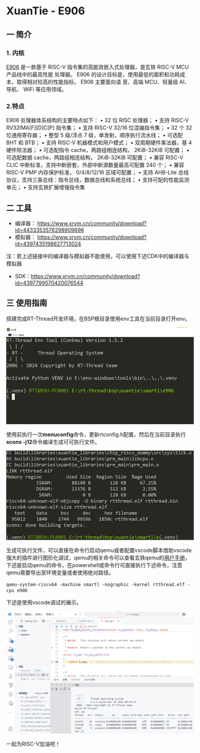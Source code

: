 # XuanTie - E906

## 一 简介

### 1. 内核

[E906](https://www.xrvm.cn/community/download?id=4222755171580579840) 是一款基于 RISC-V 指令集的高能效嵌入式处理器，是玄铁 RISC-V MCU 产品线中的最高性能
处理器。 E906 的设计目标是，使用最低的面积和功耗成本，取得相对较高的性能指标。 E906 主要面向语
音、高端 MCU、轻量级 AI、导航、 WiFi 等应用领域。  

### 2.特点

E906 处理器体系结构的主要特点如下：
• 32 位 RISC 处理器；
• 支持 RISC-V RV32IMA[F][D]C[P] 指令集；
• 支持 RISC-V 32/16 位混编指令集；
• 32 个 32 位通用寄存器；
• 整型 5 级/浮点 7 级，单发射，顺序执行流水线；
• 可选配 BHT 和 BTB；
• 支持 RISC-V 机器模式和用户模式；
• 双周期硬件乘法器，基 4 硬件除法器；
• 可选配指令 cache，两路组相连结构， 2KiB-32KiB 可配置；
• 可选配数据 cache，两路组相连结构， 2KiB-32KiB 可配置；
• 兼容 RISC-V CLIC 中断标准，支持中断嵌套，外部中断源数量最高可配置 240 个；
• 兼容 RISC-V PMP 内存保护标准， 0/4/8/12/16 区域可配置；
• 支持 AHB-Lite 总线协议，支持三条总线：指令总线，数据总线和系统总线；
• 支持可配的性能监测单元；
• 支持玄铁扩展增强指令集  

## 二 工具

- 编译器： https://www.xrvm.cn/community/download?id=4433353576298909696
- 模拟器： https://www.xrvm.cn/community/download?id=4397435198627713024

注：若上述链接中的编译器与模拟器不能使用，可以使用下述CDK中的编译器与模拟器

- SDK：https://www.xrvm.cn/community/download?id=4397799570420076544

## 三 使用指南

搭建完成RT-Thread开发环境，在BSP根目录使用env工具在当前目录打开env。

![](figures/1.env.png)

使用前执行一次**menuconfig**命令，更新rtconfig.h配置，然后在当前目录执行**scons -j12**命令编译生成可可执行文件。

<img src="figures/2.scons.png" alt="env" style="zoom: 95%;" />

生成可执行文件，可以直接在命令行启动qemu或者配置vscode脚本借助vscode强大的插件进行图形化调试，qemu的相关命令可以查看玄铁qemu的[用户手册](https://www.xrvm.cn/community/download?id=4397435198627713024)，下述是启动qemu的命令，在powershell或命令行可直接执行下述命令，注意qemu需要导出至环境变量或者使用绝对路径。

```shell
qemu-system-riscv64 -machine smartl -nographic -kernel rtthread.elf -cpu e906
```

下述是使用vscode调试的展示。

<img src="figures/3.vscode.png" alt="env" style="zoom: 63%;" />

一起为RISC-V加油吧！
